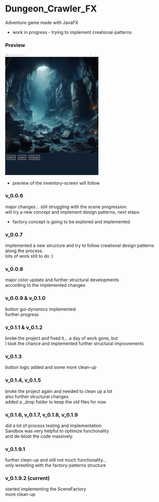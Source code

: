 # Dungeon_Crawler_FX
Adventure game made with JavaFX
- work in progress - trying to implement creational-patterns

### Preview
<img src="src/main/resources/com/krieger/dungeon_crawler_fx/images/preview.png" alt="Preview-picture of the main-window" width="300px" height="auto">     

- preview of the inventory-screen will follow

### v_0.0.6
major changes... still struggling with the scene progression.  
will try a new concept and implement design patterns, next steps:
- factory concept is going to be explored and implemented

### v_0.0.7
implemented a new structure and try to follow creational design patterns along the process.   
lots of work still to do :)

### v_0.0.8
major color update and further structural developments  
according to the implemented changes

### v_0.0.9 & v_0.1.0
button gui-dynamics implemented   
further progress

### v_0.1.1 & v_0.1.2
broke the project and fixed it... a day of work gone, but   
I took the chance and implemented further structural improvements

### v_0.1.3
button logic added and some more clean-up

### v_0.1.4, v_0.1.5
broke the project again and needed to clean up a lot   
also further structural changes   
added a _drop folder to keep the old files for now

### v_0.1.6, v_0.1.7, v_0.1.8, v_0.1.9
did a lot of process testing and implementation   
Sandbox was very helpful to optimize functionality   
and de-bloat the code massively.

### v_0.1.9.1
further clean-up and still not much functionality...   
only wrestling with the factory-patterns structure

### v_0.1.9.2 (current)
started implementing the SceneFactory   
more clean-up
  
